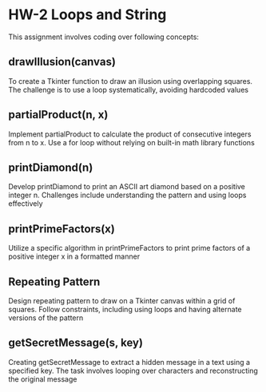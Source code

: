 # HW-2 Loops and String
This assignment involves coding over following concepts:

## drawIllusion(canvas)
To create a Tkinter function to draw an illusion using overlapping squares. The challenge is to use a loop systematically, avoiding hardcoded values

## partialProduct(n, x)
Implement partialProduct to calculate the product of consecutive integers from n to x. Use a for loop without relying on built-in math library functions

## printDiamond(n)
Develop printDiamond to print an ASCII art diamond based on a positive integer n. Challenges include understanding the pattern and using loops effectively

## printPrimeFactors(x)
Utilize a specific algorithm in printPrimeFactors to print prime factors of a positive integer x in a formatted manner

## Repeating Pattern
Design repeating pattern to draw on a Tkinter canvas within a grid of squares. Follow constraints, including using loops and having alternate versions of the pattern

## getSecretMessage(s, key)
Creating getSecretMessage to extract a hidden message in a text using a specified key. The task involves looping over characters and reconstructing the original message
